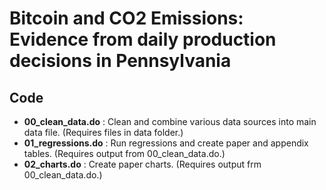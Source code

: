 # Bitcoin and CO2 Emissions: Evidence from daily production decisions in Pennsylvania 

## Code 

- __00_clean_data.do__ : Clean and combine various data sources into main data file. (Requires files in data folder.)
- __01_regressions.do__ : Run regressions and create paper and appendix tables. (Requires output from 00_clean_data.do.)
- __02_charts.do__ : Create paper charts. (Requires output frm 00_clean_data.do.)
